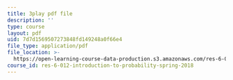 ```yaml
---
title: 3play pdf file
description: ''
type: course
layout: pdf
uid: 7d7d1569507273848fd149248a0f66e4
file_type: application/pdf
file_location: >-
  https://open-learning-course-data-production.s3.amazonaws.com/res-6-012-introduction-to-probability-spring-2018/7d7d1569507273848fd149248a0f66e4_JZkT3NU2mPM.pdf
course_id: res-6-012-introduction-to-probability-spring-2018
---
```


